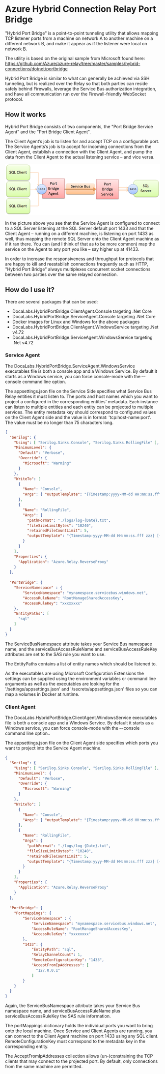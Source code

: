 # Azure Hybrid Connection Relay Port Bridge

"Hybrid Port Bridge" is a point-to-point tunneling utility that allows mapping 
TCP listener ports from a machine on network A to another machine on a different 
network B, and make it appear as if the listener were local on network B. 

The utility is based on the original sample from Microsoft found here:
https://github.com/Azure/azure-relay/tree/master/samples/hybrid-connections/dotnet/portbridge

Hybrid Port Bridge is similar to what can generally be achieved via SSH tunneling, but
is realized over the Relay so that both parties can reside safely behind Firewalls,
leverage the Service Bus authorization integration, and have all communication run
over the Firewall-friendly WebSocket protocol. 

## How it works      

Hybrid Port Bridge consists of two components, the "Port Bridge Service Agent" and the 
"Port Bridge Client Agent". 

The Client Agent’s job is to listen for and accept TCP on a configurable port. 
The Service Agents’s job is to accept for incoming connections from the Client Agent, 
establish a connection with the Client Agent, and pump the data from the Client Agent 
to the actual listening service – and vice versa. 

![figure1](Doc/figure_1.png)

In the picture above you see that the Service Agent is configured to connect to a SQL Server 
listening at the SQL Server default port 1433 and that the Client Agent – running on 
a different machine, is listening on port 1433 as well, thus mapping the remote SQL Server 
onto the Client Agent machine as if it ran there. You can (and I think of that as 
to be more common) map the service on the Agent to any port you like – say higher up at 41433.

In order to increase the responsiveness and throughput for protocols that are
happy to kill and reestablish connections frequently such as HTTP, "Hybrid Port Bridge"
always multiplexes concurrent socket connections between two parties over the
same relayed connection.  

## How do I use it?

There are several packages that can be used:
* DocaLabs.HybridPortBridge.ClientAgent.Console targeting .Net Core
* DocaLabs.HybridPortBridge.ServiceAgent.Console targeting .Net Core
* Docker images for Linux and Windows for the above packages
* DocaLabs.HybridPortBridge.ClientAgent.WindowsService targeting .Net v4.72
* DocaLabs.HybridPortBridge.ServiceAgent.WindowsService targeting .Net v4.72

### Service Agent

The DocaLabs.HybridPortBridge.ServiceAgent.WindowsService executables file 
is both a console app and a Windows Service. By default it starts as a Windows service, 
you can force console-mode with the –-console command line option.

The appsettings.json file on the Service Side specifies what Service Bus Relay entities 
it must listen to. The ports and host names which you want to project a configured in
the corresponding entities' metadata. Each instance can listen to multiple entities
and each entity can be projected to multiple services. The entity metadata key should 
correspond to configured values on the Client Agent side and the value is in format:
'tcp:host-name:port'. The value must be no longer than 75 characters long.  

``` JSON
{
  "Serilog": {
    "Using": [ "Serilog.Sinks.Console", "Serilog.Sinks.RollingFile" ],
    "MinimumLevel": {
      "Default": "Verbose",
      "Override": {
        "Microsoft": "Warning"
      }
    },
    "WriteTo": [
      {
        "Name": "Console",
        "Args": { "outputTemplate": "{Timestamp:yyyy-MM-dd HH:mm:ss.fff} [{Level}] <{SourceContext}> {Message}{NewLine}{Exception}" }
      },
      {
        "Name": "RollingFile",
        "Args": {
          "pathFormat": "./logs/log-{Date}.txt",
          "fileSizeLimitBytes": "10240",
          "retainedFileCountLimit": 5,
          "outputTemplate": "{Timestamp:yyyy-MM-dd HH:mm:ss.fff zzz} [{Level}] [{SourceContext}] {Message}{NewLine}{Exception}"
        }
      }
    ],
    "Properties": {
      "Application": "Azure.Relay.ReverseProxy"
    }
  },

  "PortBridge": {
    "ServiceNamespace" : {
        "ServiceNamespace": "mynamespace.servicebus.windows.net",
        "AccessRuleName": "RootManageSharedAccessKey",
        "AccessRuleKey": "xxxxxxxx"
    },
    "EntityPaths": [
      "sql"
    ]
  }
}
```

The ServiceBusNamespace attribute takes your Service Bus namespace name, and the
serviceBusAccessRuleName and serviceBusAccessRuleKey attributes are set to the 
SAS rule you want to use. 

The EntityPaths contains a list of entity names which should be listened to.

As the executables are using Microsoft Configuration Extensions the settings can be
supplied using the environment variables or command line arguments as well as the
executables are looking for the '/settings/appsettings.json' and 
'/secrets/appsettings.json' files so you can map a volumes in Docker at runtime. 

### Client Agent

The DocaLabs.HybridPortBridge.ClientAgent.WindowsService executables file 
is both a console app and a Windows Service. By default it starts as a Windows service, 
you can force console-mode with the –-console command line option..

The appsettings.json file on the Client Agent side specifies which ports you want to project 
into the Service Agent machine.

``` JSON
{
  "Serilog": {
    "Using": [ "Serilog.Sinks.Console", "Serilog.Sinks.RollingFile" ],
    "MinimumLevel": {
      "Default": "Verbose",
      "Override": {
        "Microsoft": "Warning"
      }
    },
    "WriteTo": [
      {
        "Name": "Console",
        "Args": { "outputTemplate": "{Timestamp:yyyy-MM-dd HH:mm:ss.fff} [{Level}] <{SourceContext}> {Message}{NewLine}{Exception}" }
      },
      {
        "Name": "RollingFile",
        "Args": {
          "pathFormat": "./logs/log-{Date}.txt",
          "fileSizeLimitBytes": "10240",
          "retainedFileCountLimit": 5,
          "outputTemplate": "{Timestamp:yyyy-MM-dd HH:mm:ss.fff zzz} [{Level}] [{SourceContext}] {Message}{NewLine}{Exception}"
        }
      }
    ],
    "Properties": {
      "Application": "Azure.Relay.ReverseProxy"
    }
  },

  "PortBridge": {
    "PortMappings": {
        "ServiceNamespace" : {
            "ServiceNamespace": "mynamespace.servicebus.windows.net",
            "AccessRuleName": "RootManageSharedAccessKey",
            "AccessRuleKey": "xxxxxxxx"
        },
        "1433": {
            "EntityPath": "sql",
            "RelayChannelCount": 1,
            "RemoteConfigurationKey": "1433",
            "AcceptFromIpAddresses": [
              "127.0.0.1"
            ]
        }
    }
  }
}
```

Again, the ServiceBusNamespace attribute takes your Service Bus namespace name,
and serviceBusAccessRuleName plus serviceBusAccessRuleKey the SAS rule information.

The portMappings dictionary holds the individual ports you want to
bring onto the local machine. Once Service and Client Agents are running, 
you can connect to the Client Agent machine on port 1433 using any SQL client.
RemoteConfigurationKey must correspond to the metadata key in the corresponding entity.

The AcceptFromIpAddresses collection allows (un-)constraining the TCP clients that may
connect to the projected port. By default, only connections from the same
machine are permitted.